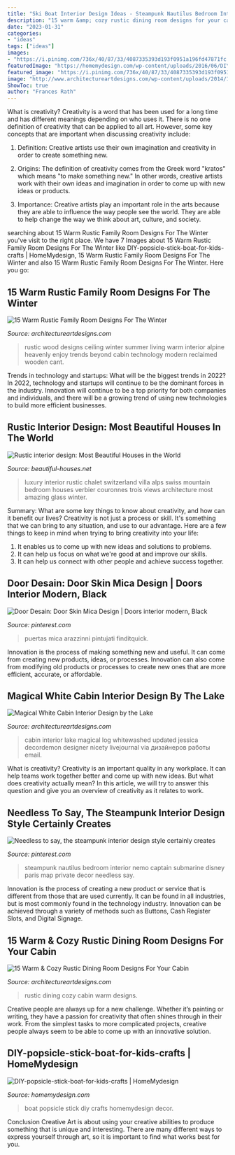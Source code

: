 ```yaml
---
title: "Ski Boat Interior Design Ideas - Steampunk Nautilus Bedroom Interior Nemo Captain Submarine Disney Paris Map Private Decor Needless Say"
description: "15 warm &amp; cozy rustic dining room designs for your cabin"
date: "2023-01-31"
categories:
- "ideas"
tags: ["ideas"]
images:
- "https://i.pinimg.com/736x/40/87/33/4087335393d193f0951a196fd47871fc.jpg"
featuredImage: "https://homemydesign.com/wp-content/uploads/2016/06/DIY-popsicle-stick-boat-for-kids-crafts.jpg"
featured_image: "https://i.pinimg.com/736x/40/87/33/4087335393d193f0951a196fd47871fc.jpg"
image: "http://www.architectureartdesigns.com/wp-content/uploads/2014/10/15-Warm-Cozy-Rustic-Dining-Room-Designs-For-Your-Cabin-12-630x538.jpg"
ShowToc: true
author: "Frances Rath"
---
```



What is creativity?
Creativity is a word that has been used for a long time and has different meanings depending on who uses it. There is no one definition of creativity that can be applied to all art. However, some key concepts that are important when discussing creativity include:
1) Definition: Creative artists use their own imagination and creativity in order to create something new.

2) Origins: The definition of creativity comes from the Greek word "kratos" which means "to make something new." In other words, creative artists work with their own ideas and imagination in order to come up with new ideas or products.

3) Importance: Creative artists play an important role in the arts because they are able to influence the way people see the world. They are able to help change the way we think about art, culture, and society.

	

		
searching about 15 Warm Rustic Family Room Designs For The Winter you've visit to the right place. We have 7 Images about 15 Warm Rustic Family Room Designs For The Winter like DIY-popsicle-stick-boat-for-kids-crafts | HomeMydesign, 15 Warm Rustic Family Room Designs For The Winter and also 15 Warm Rustic Family Room Designs For The Winter. Here you go:
		
    
## 15 Warm Rustic Family Room Designs For The Winter

<img loading=lazy src="http://www.architectureartdesigns.com/wp-content/uploads/2014/10/15-Warm-Rustic-Family-Room-Designs-For-The-Winter-6-630x947.jpg" onerror="this.onerror=null;this.src='https://tse4.mm.bing.net/th?id=OIP.wxZbR2RiUG8U9eOzEeJ-2AHaLI&amp;pid=15.1';" alt="15 Warm Rustic Family Room Designs For The Winter">

_Source: architectureartdesigns.com_

>rustic wood designs ceiling winter summer living warm interior alpine heavenly enjoy trends beyond cabin technology modern reclaimed wooden cant. 

	

Trends in technology and startups: What will be the biggest trends in 2022?
In 2022, technology and startups will continue to be the dominant forces in the industry. Innovation will continue to be a top priority for both companies and individuals, and there will be a growing trend of using new technologies to build more efficient businesses.

    
## Rustic Interior Design: Most Beautiful Houses In The World

<img loading=lazy src="https://1.bp.blogspot.com/-9WDanlf8aWY/VNSZ4kzqfhI/AAAAAAAADiI/GUF4lGW2biQ/s1600/Rustic%2Binterior%2B19.jpg" onerror="this.onerror=null;this.src='https://tse3.mm.bing.net/th?id=OIP.jgj4hdSKOebw8qx-Ld_7ngHaEo&amp;pid=15.1';" alt="Rustic interior design: Most Beautiful Houses in the World">

_Source: beautiful-houses.net_

>luxury interior rustic chalet switzerland villa alps swiss mountain bedroom houses verbier couronnes trois views architecture most amazing glass winter. 

	

Summary: What are some key things to know about creativity, and how can it benefit our lives?
Creativity is not just a process or skill. It's something that we can bring to any situation, and use to our advantage. Here are a few things to keep in mind when trying to bring creativity into your life:
1. It enables us to come up with new ideas and solutions to problems.
2. It can help us focus on what we're good at and improve our skills.
3. It can help us connect with other people and achieve success together.

    
## Door Desain: Door Skin Mica Design | Doors Interior Modern, Black

<img loading=lazy src="https://i.pinimg.com/736x/75/ff/4c/75ff4c84a773fa3126aca06c46f84ad7.jpg" onerror="this.onerror=null;this.src='https://tse3.mm.bing.net/th?id=OIP.XBsFCbfycOqH6hkOdAk32gHaP0&amp;pid=15.1';" alt="Door Desain: Door Skin Mica Design | Doors interior modern, Black">

_Source: pinterest.com_

>puertas mica arazzinni pintujati finditquick. 

	

Innovation is the process of making something new and useful. It can come from creating new products, ideas, or processes. Innovation can also come from modifying old products or processes to create new ones that are more efficient, accurate, or affordable.

    
## Magical White Cabin Interior Design By The Lake

<img loading=lazy src="http://www.architectureartdesigns.com/wp-content/uploads/2014/01/158.jpg" onerror="this.onerror=null;this.src='https://tse4.mm.bing.net/th?id=OIP.1lZrJin6KAq8RknFslrikwAAAA&amp;pid=15.1';" alt="Magical White Cabin Interior Design by the Lake">

_Source: architectureartdesigns.com_

>cabin interior lake magical log whitewashed updated jessica decordemon designer nicety livejournal via дизайнеров работы email. 

	

What is creativity?
Creativity is an important quality in any workplace. It can help teams work together better and come up with new ideas. But what does creativity actually mean? In this article, we will try to answer this question and give you an overview of creativity as it relates to work.

    
## Needless To Say, The Steampunk Interior Design Style Certainly Creates

<img loading=lazy src="https://i.pinimg.com/736x/40/87/33/4087335393d193f0951a196fd47871fc.jpg" onerror="this.onerror=null;this.src='https://tse1.mm.bing.net/th?id=OIP.gYZPXiivKMFR3J1RQCQRHQHaE8&amp;pid=15.1';" alt="Needless to say, the steampunk interior design style certainly creates">

_Source: pinterest.com_

>steampunk nautilus bedroom interior nemo captain submarine disney paris map private decor needless say. 

	

Innovation is the process of creating a new product or service that is different from those that are used currently. It can be found in all industries, but is most commonly found in the technology industry. Innovation can be achieved through a variety of methods such as Buttons, Cash Register Slots, and Digital Signage.

    
## 15 Warm &amp; Cozy Rustic Dining Room Designs For Your Cabin

<img loading=lazy src="http://www.architectureartdesigns.com/wp-content/uploads/2014/10/15-Warm-Cozy-Rustic-Dining-Room-Designs-For-Your-Cabin-12-630x538.jpg" onerror="this.onerror=null;this.src='https://tse3.mm.bing.net/th?id=OIP.CcqERbjctpkP7uphYtF6KgHaGU&amp;pid=15.1';" alt="15 Warm &amp; Cozy Rustic Dining Room Designs For Your Cabin">

_Source: architectureartdesigns.com_

>rustic dining cozy cabin warm designs. 

	

Creative people are always up for a new challenge. Whether it’s painting or writing, they have a passion for creativity that often shines through in their work. From the simplest tasks to more complicated projects, creative people always seem to be able to come up with an innovative solution.

    
## DIY-popsicle-stick-boat-for-kids-crafts | HomeMydesign

<img loading=lazy src="https://homemydesign.com/wp-content/uploads/2016/06/DIY-popsicle-stick-boat-for-kids-crafts.jpg" onerror="this.onerror=null;this.src='https://tse4.mm.bing.net/th?id=OIP.jH_CPzthVKFQJzOjhHrVwwHaJQ&amp;pid=15.1';" alt="DIY-popsicle-stick-boat-for-kids-crafts | HomeMydesign">

_Source: homemydesign.com_

>boat popsicle stick diy crafts homemydesign decor. 

	

Conclusion
Creative Art is about using your creative abilities to produce something that is unique and interesting. There are many different ways to express yourself through art, so it is important to find what works best for you.

